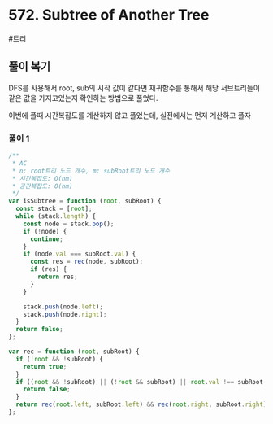 # 572. Subtree of Another Tree

#트리

## 풀이 복기

DFS를 사용해서 root, sub의 시작 값이 같다면 재귀함수를 통해서 해당 서브트리들이 같은 값을 가지고있는지 확인하는 방법으로 풀었다.

이번에 풀때 시간복잡도를 계산하지 않고 풀었는데, 실전에서는 먼저 계산하고 풀자

### 풀이 1

```js
/**
 * AC
 * n: root트리 노드 개수, m: subRoot트리 노드 개수
 * 시간복잡도: O(nm)
 * 공간복잡도: O(nm)
 */
var isSubtree = function (root, subRoot) {
  const stack = [root];
  while (stack.length) {
    const node = stack.pop();
    if (!node) {
      continue;
    }
    if (node.val === subRoot.val) {
      const res = rec(node, subRoot);
      if (res) {
        return res;
      }
    }

    stack.push(node.left);
    stack.push(node.right);
  }
  return false;
};

var rec = function (root, subRoot) {
  if (!root && !subRoot) {
    return true;
  }
  if ((root && !subRoot) || (!root && subRoot) || root.val !== subRoot.val) {
    return false;
  }
  return rec(root.left, subRoot.left) && rec(root.right, subRoot.right);
};
```
